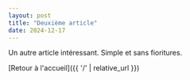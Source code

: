 ```yaml
---
layout: post
title: "Deuxième article"
date: 2024-12-17
---
```


Un autre article intéressant. Simple et sans fioritures.

[Retour à l'accueil]({{ '/' | relative_url }})
